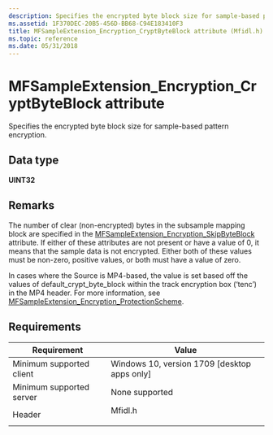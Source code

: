 ```yaml
---
description: Specifies the encrypted byte block size for sample-based pattern encryption.
ms.assetid: 1F370DEC-20B5-456D-BB68-C94E183410F3
title: MFSampleExtension_Encryption_CryptByteBlock attribute (Mfidl.h)
ms.topic: reference
ms.date: 05/31/2018
---
```


# MFSampleExtension\_Encryption\_CryptByteBlock attribute

Specifies the encrypted byte block size for sample-based pattern encryption.

## Data type

**UINT32**

## Remarks

The number of clear (non-encrypted) bytes in the subsample mapping block are specified in the [MFSampleExtension\_Encryption\_SkipByteBlock](mfsampleextension-encryption-skipbyteblock.md) attribute. If either of these attributes are not present or have a value of 0, it means that the sample data is not encrypted. Either both of these values must be non-zero, positive values, or both must have a value of zero.

In cases where the Source is MP4-based, the value is set based off the values of default\_crypt\_byte\_block within the track encryption box (‘tenc’) in the MP4 header. For more information, see [MFSampleExtension\_Encryption\_ProtectionScheme](mfsampleextension-encryption-protectionscheme.md).

## Requirements



| Requirement | Value |
|-------------------------------------|------------------------------------------------------------------------------------|
| Minimum supported client<br/> | Windows 10, version 1709 \[desktop apps only\]<br/>                          |
| Minimum supported server<br/> | None supported<br/>                                                          |
| Header<br/>                   | <dl> <dt>Mfidl.h</dt> </dl> |



 

 




